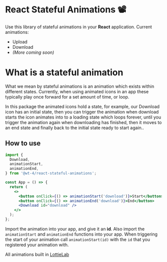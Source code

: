 # React Stateful Animations 📽️

Use this library of stateful animations in your **React** application. Current animations:

- Upload
- Download
- _(More coming soon)_

# What is a stateful animation

What we mean by stateful animations is an animation which exists within different states. Currently, when using animated icons in an app these typically play once forward for a set amount of time, or loop.

In this package the animated icons hold a state, for example, our Download icon has an initial state, then you can trigger the animation when download starts the icon animates into to a loading state which loops forever, until you trigger the animation again when downloading has finished, then it moves to an end state and finally back to the initial state ready to start again..

## How to use

```jsx
import {
  Download,
  animationStart,
  animationEnd,
} from '@wt-4/react-stateful-animations';

const App = () => {
  return (
    <>
      <button onClick={() => animationStart('download')}>Start</button>
      <button onClick={() => animationEnd('download')}>End</button>
      <Download id="download" />
    </>
  );
};
```

Import the animation into your app, and give it an **id**. Also import the `animationStart` and `animationEnd` functions into your app. When triggering the start of your animation call `animationStart(id)` with the `id` that you registered your animation with.

All animations built in [LottieLab](https://www.lottielab.com/)
